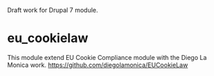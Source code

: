 Draft work for Drupal 7 module. 

# eu_cookielaw
This module extend EU Cookie Compliance module with the Diego La Monica work. https://github.com/diegolamonica/EUCookieLaw
